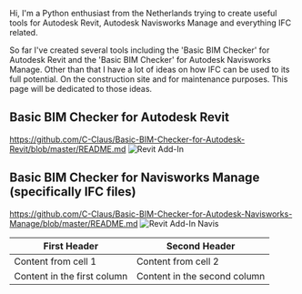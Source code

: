 Hi, I'm a Python enthusiast from the Netherlands trying to create useful tools for Autodesk Revit, Autodesk Navisworks Manage and everything IFC related.

So far I've created several tools including the 'Basic BIM Checker' for Autodesk Revit and the 'Basic BIM Checker' for Autodesk Navisworks Manage. Other than that I have a lot of ideas on how IFC can be used to its full potential. On the construction site and for maintenance purposes. This page will be dedicated to those ideas.



##  Basic BIM Checker for Autodesk Revit
https://github.com/C-Claus/Basic-BIM-Checker-for-Autodesk-Revit/blob/master/README.md
![Revit Add-In](c-claus.github.io/images/Addln.png)

## Basic BIM Checker for Navisworks Manage (specifically IFC files)
https://github.com/C-Claus/Basic-BIM-Checker-for-Autodesk-Navisworks-Manage/blob/master/README.md
![Revit Add-In Navis](c-claus.github.io/images/basic_bim_checker_for_navisworks.png)



First Header | Second Header
------------ | -------------
Content from cell 1 | Content from cell 2
Content in the first column | Content in the second column
